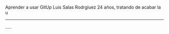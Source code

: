 

Aprender a usar GitUp
Luis Salas Rodrgiuez
24 años, tratando de acabar la u



-------------------------------------------------------------------------------------------------------------------------------

.....
